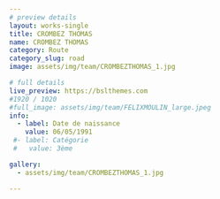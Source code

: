 ```yaml
---
# preview details
layout: works-single
title: CROMBEZ THOMAS
name: CROMBEZ THOMAS
category: Route
category_slug: road
image: assets/img/team/CROMBEZTHOMAS_1.jpg

# full details
live_preview: https://bslthemes.com
#1920 / 1020
#full_image: assets/img/team/FELIXMOULIN_large.jpeg
info:
  - label: Date de naissance
    value: 06/05/1991
 #- label: Catégorie 
 #   value: 3ème

gallery:
  - assets/img/team/CROMBEZTHOMAS_1.jpg

---
```

